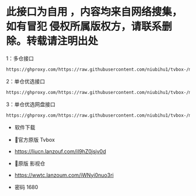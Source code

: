 # 此接口为自用 ，内容均来自网络搜集，如有冒犯 侵权所属版权方，请联系删除。转载请注明出处

1：多仓接口
````bash
https://ghproxy.com/https://raw.githubusercontent.com/niubihu1/tvbox-/main/tv8.json
````

2：单仓优选接口
````bash
https://ghproxy.com/https://raw.githubusercontent.com/niubihu1/tvbox-/main/1.json
````

3：单仓优选网盘接口
````bash
https://ghproxy.com/https://raw.githubusercontent.com/niubihu1/tvbox-/main/2.json
````

-  软件下载
- 🔰官方原版 Tvbox
- https://liucn.lanzouf.com/iI9hZ0jsjv0d

- 🔰原版 影视仓 
- https://wwtc.lanzoum.com/iWNyi0nuo3ri
- 密码 1680
